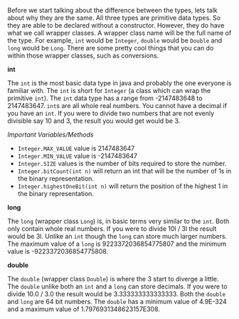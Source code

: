Before we start talking about the difference between the types, lets talk about why they are the same.   All three types are primitive data types.  So they are able to be declared without a constructor.   However, they do have what we call wrapper classes.   A wrapper class name will be the full name of the type.  For example, `int` would be `Integer`, `double` would be `Double` and `long` would be `Long`.   There are some pretty cool things that you can do within those wrapper classes, such as conversions. 

**int**

The `int` is the most basic data type in java and probably the one everyone is familiar with. The `int` is short for `Integer` (a class which can wrap the primitive `int`). The `int` data type has a range from -2147483648 to 2147483647. `int`s are all whole real numbers. You cannot have a decimal if you have an `int`. If you were to divide two numbers that are not evenly divisible say 10 and 3, the result you would get would be 3.

_Important Variables/Methods_
* `Integer.MAX_VALUE` value is 2147483647
* `Integer.MIN_VALUE` value is -2147483647
* `Integer.SIZE` values is the number of bits required to store the number.
* `Integer.bitCount(int n)` will return an int that will be the number of 1s in the binary representation. 
* `Integer.highestOneBit(int n)` will return the position of the highest 1 in the binary representation.


**long**

The `long` (wrapper class `Long`) is, in basic terms very similar to the `int`. Both only contain whole real numbers. If you were to divide 10l / 3l the result would be 3l. Unlike an `int` though the `long` can store much larger numbers. The maximum value of a `long` is 9223372036854775807 and the minimum value is -9223372036854775808. 

**double**

The `double` (wrapper class `Double`) is where the 3 start to diverge a little. The `double` unlike both an `int` and a `long` can store decimals. If you were to divide 10.0 / 3.0 the result would be 3.333333333333333. Both the `double` and `long` are 64 bit numbers. The `double` has a minimum value of 4.9E-324 and a maximum value of 1.7976931348623157E308.
